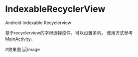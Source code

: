 # IndexableRecyclerView
Android Indexable  Recyclerview

基于recyclerview的字母选择控件，可以设置多列。
使用方式参考[MainActivity](https://github.com/seewhy93/IndexableRecyclerView/blob/master/app/src/main/java/me/seewhy/IndexableRecyclerView/MainActivity.java)。

#效果图
![image](https://github.com/seewhy93/IndexableRecyclerView/blob/master/screen_shot.png)
